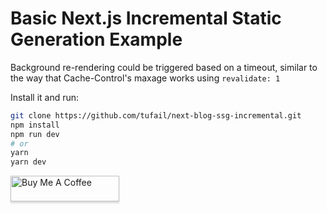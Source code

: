# Basic Next.js Incremental Static Generation Example

Background re-rendering could be triggered based on a timeout, similar to the way that Cache-Control's maxage works using `revalidate: 1`

Install it and run:

```bash
git clone https://github.com/tufail/next-blog-ssg-incremental.git
npm install
npm run dev
# or
yarn
yarn dev
```

<a href="https://www.buymeacoffee.com/tufail" target="_blank"><img src="https://www.buymeacoffee.com/assets/img/custom_images/orange_img.png" alt="Buy Me A Coffee" style="height: 41px !important;width: 174px !important;box-shadow: 0px 3px 2px 0px rgba(190, 190, 190, 0.5) !important;-webkit-box-shadow: 0px 3px 2px 0px rgba(190, 190, 190, 0.5) !important;" ></a>
